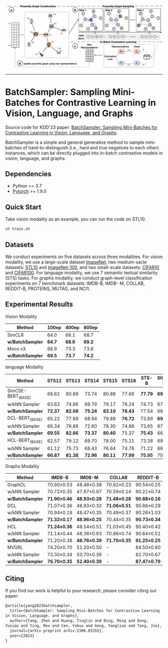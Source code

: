 <p>
  <img src="img/fig.png" width="1000">
  <br />
</p>

<hr>

<h1> BatchSampler: Sampling Mini-Batches for Contrastive Learning in Vision, Language, and Graphs </h1>



Source code for KDD'23 paper:  [BatchSampler: Sampling Mini-Batches for Contrastive Learning in Vision, Language, and Graphs](https://arxiv.org/abs/2306.03355).


BatchSampler is a simple and general generative method to sample mini-batches of hard-to-distinguish (i.e., hard and true negatives to each other) instances, which can be directly plugged into in-batch contrastive models in vision, language, and graphs. 

<h2>Dependencies </h2>

* Python >= 3.7
* [Pytorch](https://pytorch.org/) >= 1.9.0 

<h2>Quick Start </h2>

Take vision modality as an example, you can run the code on STL10. 

```bash
sh train.sh
```



<h2> Datasets </h2>

We conduct experiments on five datasets across three modalities. For vision modality, we use a large-scale dataset [ImageNet](https://www.image-net.org/), two medium-sacle datasets: [STL10](https://cs.stanford.edu/~acoates/stl10/) and [ImageNet-100](https://www.kaggle.com/datasets/ambityga/imagenet100), and two small-scale datasets: [CIFAR10](https://www.cs.toronto.edu/~kriz/cifar.html) and [CIFAR100](https://www.cs.toronto.edu/~kriz/cifar.html). For language modality, we use 7 semantic textual similarity (STS) tasks. For graphs modality, we conduct graph-level classification experiments on 7 benchmark datasets: IMDB-B, IMDB- M, COLLAB, REDDIT-B, PROTEINS, MUTAG, and NCI1.

<h2> Experimental Results </h2>
Vision Modality

|        Method      | 100ep        | 400ep        | 800ep        |
| ------------------ | ------------ | ------------ | ------------ | 
| SimCLR             | 64.0         | 68.1         | 68.7         | 
| **w/BatchSampler** | **64.7**     | **68.6**     | **69.2**     | 
| Moco v3            | 68.9         | 73.3         | 73.8         | 
| **w/BatchSampler** | **69.5**     | **73.7**     | **74.2**     | 

language Modality

|          Method    | STS12        | STS13        | STS14        | STS15          | STS16          | STS-B          |   SICK-R       |   Avg.           |
| ------------------ | ------------ | ------------ | ------------ | -------------- | -------------- | -------------- | -------------- | -------------- | 
| SimCSE-BERT<sub>{BASE} |   68.62   | 80.89     | 73.74     | 80.88     | 77.66     | **77.79**      | **69.64** | 75.60 | 
| w/kNN Sampler      | 63.62     | 74.86    | 69.79    | 79.17 | 76.24           | 74.73            | 67.74 | 72.31  |
| **w/BatchSampler** | **72.37**     | **82.08**    |  **75.24**    | **83.10**     | **78.43**     |   77.54  | 68.05  | **76.69** |
| DCL-BERT<sub>{BASE} |   65.22   | 77.89    | 68.94   | 79.88     | **76.72**    |73.89      | **69.54** | 73.15 | 
| w/kNN Sampler      | 66.34    | 76.66    | 72.60    | 78.30 | 74.86         | 73.65            | 67.92 | 72.90  |
| **w/BatchSampler** | **69.55**     | **82.66**    |  **73.37**    | **80.40**     | 75.37    |   **75.43**  | 66.76  | **74.79** |
| HCL-BERT<sub>{BASE} |   62.57   | 79.12     | 69.70     | 78.00     | 75.11    | 73.38     | 69.74 | 72.52| 
| w/kNN Sampler      | 61.12    | 75.73    | 68.43    | 76.64 | 74.78          | 71.22            | 68.04 | 70.85  |
| **w/BatchSampler** | **66.87**     | **81.38**    |  **72.96**    | **80.11**     | **77.99**     |   **75.95**  | 70.89 | **75.16** |



Graphs Modality

|          Method    | IMDB-B        | IMDB-M        | COLLAB        | REDDIT-B          | PROTEINS          | MUTAG         |   NCI1       | 
| ------------------ | ------------ | ------------ | ------------ | -------------- | -------------- | -------------- | -------------- | 
| GraphCL |   70.90±0.53    | 48.48±0.38    | 70.62±0.23      | 90.54±0.25    | 74.39±0.45     | 86.80±1.34      | 77.87±0.41  | 
| w/kNN Sampler      | 70.72±0.35      | 47.97±0.97     | 70.59±0.14     | 90.21±0.74  | 74.17±0.41           | 86.46±0.82          | 77.27±0.37  | 
| **w/BatchSampler** | **71.90±0.46**      | **48.93±0.28**     | **71.48±0.28**    | **90.88±0.16**  | **75.04±0.67**           | **87.78±0.93**          | **78.93±0.38**  | 
| DCL|    71.07±0.36    | 48.93±0.32    | **71.06±0.51**      | 90.66±0.29    | 74.64±0.48     | 88.09±0.93      | 78.49±0.48  | 
| w/kNN Sampler   |   70.94±0.19    | 48.47±0.35    | 70.49±0.37      | 90.26±1.03    | 74.28±0.17     | 87.13±1.40      | 78.13±0.52  | 
| **w/BatchSampler** |  **71.32±0.17**      | **48.96±0.25**     | 70.44±0.35    | **90.73±0.34**  | **75.02±0.61**           | **89.47±1.43**          | **79.03±0.32**  | 
| HCL|    **71.24±0.36**    | 48.54±0.51    | 71.03±0.45      | 90.40±0.42    | 74.69±0.42     | 87.79±1.10      | 78.83±0.67  | 
| w/kNN Sampler    |  71.14±0.44    | 48.36±0.93   | 70.86±0.74      | 90.64±0.51    | 74.06±0.44     | 87.53±1.37      | 78.66±0.48  | 
| **w/BatchSampler** |  71.20±0.38      | **48.76±0.39**     | **71.70±0.35**    | **91.25±0.25**  | **75.11±0.63**           | **88.31±1.29**          | **79.17±0.27**  | 
| MVGRL|    74.20±0.70    | 51.20±0.50    |-     | 84.50±0.60    | -    | 89.70±1.10      | - | 
| w/kNN Sampler   |   73.30±0.34    | 50.70±0.36    | -      | 82.70±0.67    | -    | 85.08±0.66      | - | 
| **w/BatchSampler** |  **76.70±0.35**      | **52.40±0.39**     | - | **87.47±0.79**  | -          | **91.13±0.81**          | -  | 

<h2> Citing </h2>
If you find our work is helpful to your research, please consider citing our paper:

```
@article{yang2023batchsampler,
  title={BatchSampler: Sampling Mini-Batches for Contrastive Learning in Vision, Language, and Graphs},
  author={Yang, Zhen and Huang, Tinglin and Ding, Ming and Dong, Yuxiao and Ying, Rex and Cen, Yukuo and Geng, Yangliao and Tang, Jie},
  journal={arXiv preprint arXiv:2306.03355},
  year={2023}
}
```
